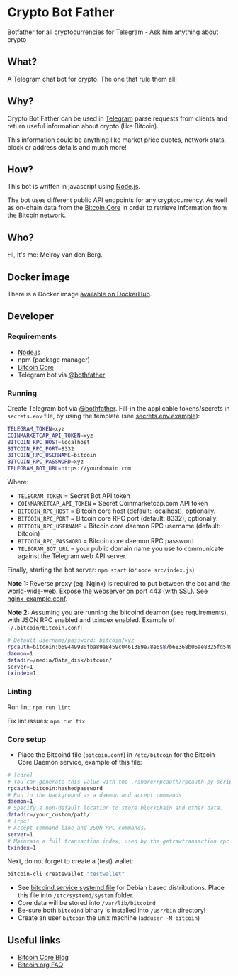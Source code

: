 # Crypto Bot Father

Botfather for all cryptocurrencies for Telegram - Ask him anything about crypto

## What?

A Telegram chat bot for crypto. The one that rule them all!

## Why?

Crypto Bot Father can be used in [Telegram](https://telegram.org/apps) parse requests from clients and return useful information about crypto (like Bitcoin).

This information could be anything like market price quotes, network stats, block or address details and much more!

## How?

This bot is written in javascript using [Node.js](https://nodejs.org/en/download/).

The bot uses different public API endpoints for any cryptocurrency. As well as on-chain data from the [Bitcoin Core](https://github.com/bitcoin/bitcoin) in order to retrieve information from the Bitcoin network.

## Who?

Hi, it's me: Melroy van den Berg.


## Docker image

There is a Docker image [available on DockerHub](https://hub.docker.com/repository/docker/danger89/crypto-bot-father).

## Developer

### Requirements

* [Node.js](https://nodejs.org/en/download/)
* npm (package manager)
* [Bitcoin Core](https://github.com/bitcoin/bitcoin)
* Telegram bot via [@bothfather](https://telegram.me/BotFather)

### Running

Create Telegram bot via [@bothfather](https://telegram.me/BotFather). Fill-in the applicable tokens/secrets in `secrets.env` file, by using the template (see [secrets.env.example](secrets.env.example)):

```sh
TELEGRAM_TOKEN=xyz
COINMARKETCAP_API_TOKEN=xyz
BITCOIN_RPC_HOST=localhost
BITCOIN_RPC_PORT=8332
BITCOIN_RPC_USERNAME=bitcoin
BITCOIN_RPC_PASSWORD=xyz
TELEGRAM_BOT_URL=https://yourdomain.com
```

Where:

* `TELEGRAM_TOKEN` = Secret Bot API token
* `COINMARKETCAP_API_TOKEN` = Secret Coinmarketcap.com API token
* `BITCOIN_RPC_HOST` = Bitcoin core host (default: localhost), optionally.
* `BITCOIN_RPC_PORT` = Bitcoin core RPC port (default: 8332), optionally.
* `BITCOIN_RPC_USERNAME` = Bitcoin core daemon RPC username (default: bitcoin)
* `BITCOIN_RPC_PASSWORD` = Bitcoin core daemon RPC password
* `TELEGRAM_BOT_URL` = your public domain name you use to communicate against the Telegram web API server.

Finally, starting the bot server: `npm start` (or `node src/index.js`)

**Note 1:** Reverse proxy (eg. Nginx) is required to put between the bot and the world-wide-web. Expose the webserver on port 443 (with SSL). See [nginx_example.conf](nginx_example.conf).

**Note 2:** Assuming you are running the bitcoind deamon (see requirements), with JSON RPC enabled and txindex enabled. Example of `~/.bitcoin/bitcoin.conf`:

```sh
# Default username/password: bitcoin/xyz
rpcauth=bitcoin:b69449980fba89a8459c0461389e78e6$87b68368b06ae8325fd5499637a9511b16763db17c877f00c50e23294fc3652b
daemon=1
datadir=/media/Data_disk/bitcoin/
server=1
txindex=1
```

### Linting

Run lint: `npm run lint`

Fix lint issues: `npm run fix`

### Core setup

* Place the Bitcoind file (`bitcoin.conf`) in `/etc/bitcoin` for the Bitcoin Core Daemon service, example of this file:

```sh
# [core]
# You can generate this value with the ./share/rpcauth/rpcauth.py script in the Bitcoin Core repository.
rpcauth=bitcoin:hashedpassword
# Run in the background as a daemon and accept commands.
daemon=1
# Specify a non-default location to store blockchain and other data.
datadir=/your_custom/path/
# [rpc]
# Accept command line and JSON-RPC commands.
server=1
# Maintain a full transaction index, used by the getrawtransaction rpc call.
txindex=1
```

Next, do not forget to create a (test) wallet:

```sh
bitcoin-cli createwallet "testwallet"
```

* See [bitcoind.service systemd file](bitcoind.service) for Debian based distributions. Place this file into `/etc/systemd/system` folder.
* Core data will be stored into `/var/lib/bitcoind`
* Be-sure both `bitcoind` binary is installed into `/usr/bin` directory!
* Create an user `bitcoin` the unix machine (`adduser -M bitcoin`)

## Useful links

* [Bitcoin Core Blog](https://bitcoincore.org/en/blog/)
* [Bitcoin.org FAQ](https://bitcoin.org/en/faq)
